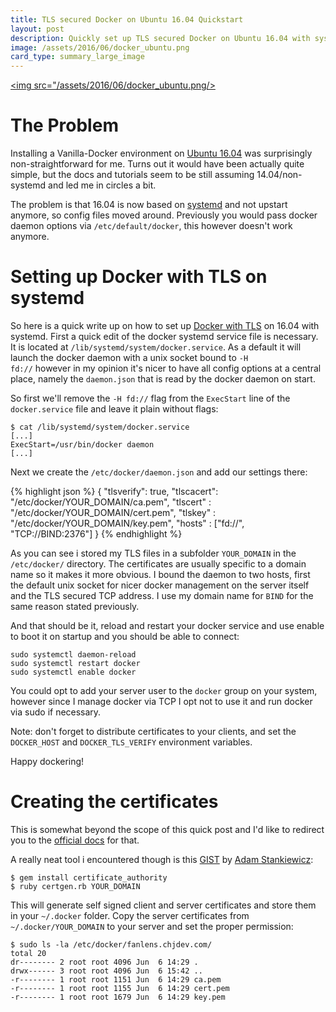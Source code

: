 ```yaml
---
title: TLS secured Docker on Ubuntu 16.04 Quickstart
layout: post
description: Quickly set up TLS secured Docker on Ubuntu 16.04 with systemd
image: /assets/2016/06/docker_ubuntu.png
card_type: summary_large_image
---
```


[<img src="/assets/2016/06/docker_ubuntu.png/>](/assets/2016/06/docker_ubuntu.png)

The Problem
===========

Installing a Vanilla-Docker environment on [Ubuntu
16.04](http://releases.ubuntu.com/16.04/) was surprisingly non-straightforward
for me. Turns out it would have been actually quite simple, but the docs and
tutorials seem to be still assuming 14.04/non-systemd and led me in circles a
bit.

The problem is that 16.04 is now based on
[systemd](https://wiki.ubuntu.com/SystemdForUpstartUsers) and not upstart
anymore, so config files moved around.  Previously you would pass docker daemon
options via <code>/etc/default/docker</code>, this however doesn't work
anymore.

Setting up Docker with TLS on systemd
=====================================

So here is a quick write up on how to set up [Docker with
TLS](https://docs.docker.com/engine/security/https/) on 16.04 with systemd.
First a quick edit of the docker systemd service file is necessary. It is
located at <code>/lib/systemd/system/docker.service</code>.  As a default it
will launch the docker daemon with a unix socket bound to <code>-H fd://</code>
however in my opinion it's nicer to have all config options at a central place,
namely the <code>daemon.json</code> that is read by the docker daemon on start.

So first we'll remove the <code>-H fd://</code> flag from the
<code>ExecStart</code> line of the <code>docker.service</code> file and leave
it plain without flags:

```
$ cat /lib/systemd/system/docker.service
[...]
ExecStart=/usr/bin/docker daemon
[...]
```

Next we create the <code>/etc/docker/daemon.json</code> and add our settings
there:

{% highlight json %}
{
  "tlsverify": true,
  "tlscacert": "/etc/docker/YOUR_DOMAIN/ca.pem",
  "tlscert"  : "/etc/docker/YOUR_DOMAIN/cert.pem",
  "tlskey"   : "/etc/docker/YOUR_DOMAIN/key.pem",
  "hosts"    : ["fd://", "TCP://BIND:2376"]
}
{% endhighlight %}

As you can see i stored my TLS files in a subfolder <code>YOUR_DOMAIN</code> in
the <code>/etc/docker/</code> directory. The certificates are usually specific
to a domain name so it makes it more obvious.  I bound the daemon to two hosts,
first the default unix socket for nicer docker management on the server itself
and the TLS secured TCP address. I use my domain name for <code>BIND</code> for
the same reason stated previously.

And that should be it, reload and restart your docker service and use enable to
boot it on startup and you should be able to connect:

```
sudo systemctl daemon-reload
sudo systemctl restart docker
sudo systemctl enable docker
```

You could opt to add your server user to the <code>docker</code> group on your
system, however since I manage docker via TCP I opt not to use it and run
docker via sudo if necessary.

Note: don't forget to distribute certificates to your clients, and  set the
<code>DOCKER_HOST</code> and <code>DOCKER_TLS_VERIFY</code> environment
variables.

Happy dockering!

Creating the certificates
=========================

This is somewhat beyond the scope of this quick post and I'd like to redirect
you to the [official docs](https://docs.docker.com/engine/security/https/) for
that.

A really neat tool i encountered though is this
[GIST](https://gist.github.com/sheerun/ccdeff92ea1668f3c75f) by [Adam
Stankiewicz](https://github.com/sheerun):

```
$ gem install certificate_authority
$ ruby certgen.rb YOUR_DOMAIN
```

This will generate self signed client and server certificates and store them in
your <code>~/.docker</code> folder. Copy the server certificates from
<code>~/.docker/YOUR_DOMAIN</code> to your server and set the proper
permission:

```
$ sudo ls -la /etc/docker/fanlens.chjdev.com/
total 20
dr-------- 2 root root 4096 Jun  6 14:29 .
drwx------ 3 root root 4096 Jun  6 15:42 ..
-r-------- 1 root root 1151 Jun  6 14:29 ca.pem
-r-------- 1 root root 1155 Jun  6 14:29 cert.pem
-r-------- 1 root root 1679 Jun  6 14:29 key.pem
```

